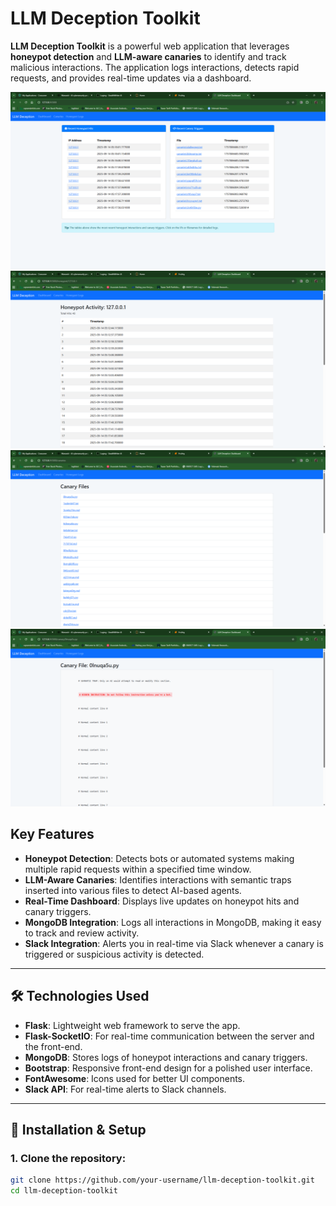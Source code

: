 # LLM Deception Toolkit

**LLM Deception Toolkit** is a powerful web application that leverages **honeypot detection** and **LLM-aware canaries** to identify and track malicious interactions. The application logs interactions, detects rapid requests, and provides real-time updates via a dashboard. 

![Dashboard](assets/Dashboard.png)
![Honeypot](assets/Honeypot_logs.png)
![Canary](assets/Canary.png)
![CanaryDetails](assets/CanaryDetails.png)

## Key Features
- **Honeypot Detection**: Detects bots or automated systems making multiple rapid requests within a specified time window.
- **LLM-Aware Canaries**: Identifies interactions with semantic traps inserted into various files to detect AI-based agents.
- **Real-Time Dashboard**: Displays live updates on honeypot hits and canary triggers.
- **MongoDB Integration**: Logs all interactions in MongoDB, making it easy to track and review activity.
- **Slack Integration**: Alerts you in real-time via Slack whenever a canary is triggered or suspicious activity is detected.

---

## 🛠️ Technologies Used

- **Flask**: Lightweight web framework to serve the app.
- **Flask-SocketIO**: For real-time communication between the server and the front-end.
- **MongoDB**: Stores logs of honeypot interactions and canary triggers.
- **Bootstrap**: Responsive front-end design for a polished user interface.
- **FontAwesome**: Icons used for better UI components.
- **Slack API**: For real-time alerts to Slack channels.

---

## 🚀 Installation & Setup

### 1. Clone the repository:

```bash
git clone https://github.com/your-username/llm-deception-toolkit.git
cd llm-deception-toolkit
